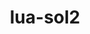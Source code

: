 ---
title: "lua-sol2"
layout: cache
categories: [package, develop-2024-03-10]
meta: {"versions": ["3.2.3"], "compilers": ["cce@=15.0.1", "gcc@=11.4.0", "oneapi@=2024.0.0"], "oss": ["rhel8", "ubuntu22.04"], "platforms": ["linux"], "targets": ["x86_64_v3", "zen4"], "stacks": ["e4s", "e4s-cray-rhel", "e4s-oneapi", "root"], "num_specs": 3, "num_specs_by_stack": {"root": 3, "e4s-cray-rhel": 1, "e4s": 1, "e4s-oneapi": 1}}
spec_details: [{"hash": "dh6aaehkorjjqx73fvf5fffb75lzkrxv", "compiler": "cce@=15.0.1", "versions": ["3.2.3"], "os": "rhel8", "platform": "linux", "target": "zen4", "variants": ["build_system=cmake", "build_type=Release", "generator=make", "~ipo"], "stacks": ["root", "e4s-cray-rhel"], "size": "-", "tarball": "https://binaries.spack.io/releases/develop-2024-03-10/build_cache/linux-rhel8-zen4/cce-15.0.1/lua-sol2-3.2.3/linux-rhel8-zen4-cce-15.0.1-lua-sol2-3.2.3-dh6aaehkorjjqx73fvf5fffb75lzkrxv.spack"}, {"hash": "xoumcibivihq4oetguf7g757orlpwjlr", "compiler": "gcc@=11.4.0", "versions": ["3.2.3"], "os": "ubuntu22.04", "platform": "linux", "target": "x86_64_v3", "variants": ["build_system=cmake", "build_type=Release", "generator=make", "~ipo"], "stacks": ["root", "e4s"], "size": "-", "tarball": "https://binaries.spack.io/releases/develop-2024-03-10/build_cache/linux-ubuntu22.04-x86_64_v3/gcc-11.4.0/lua-sol2-3.2.3/linux-ubuntu22.04-x86_64_v3-gcc-11.4.0-lua-sol2-3.2.3-xoumcibivihq4oetguf7g757orlpwjlr.spack"}, {"hash": "bh7sp3spvss7qogo2drjgefi45lvxcqt", "compiler": "oneapi@=2024.0.0", "versions": ["3.2.3"], "os": "ubuntu22.04", "platform": "linux", "target": "x86_64_v3", "variants": ["build_system=cmake", "build_type=Release", "generator=make", "~ipo"], "stacks": ["root", "e4s-oneapi"], "size": "-", "tarball": "https://binaries.spack.io/releases/develop-2024-03-10/build_cache/linux-ubuntu22.04-x86_64_v3/oneapi-2024.0.0/lua-sol2-3.2.3/linux-ubuntu22.04-x86_64_v3-oneapi-2024.0.0-lua-sol2-3.2.3-bh7sp3spvss7qogo2drjgefi45lvxcqt.spack"}]
---